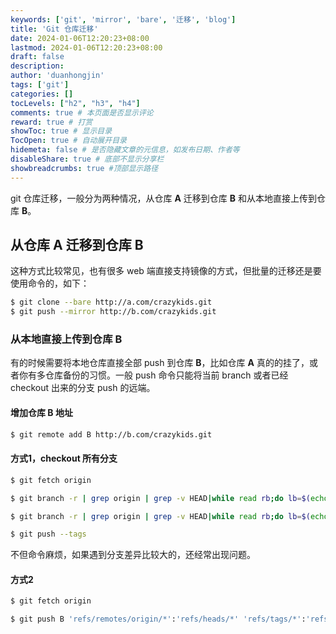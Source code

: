 ```yaml
---
keywords: ['git', 'mirror', 'bare', '迁移', 'blog']
title: 'Git 仓库迁移'
date: 2024-01-06T12:20:23+08:00
lastmod: 2024-01-06T12:20:23+08:00
draft: false
description: 
author: 'duanhongjin'
tags: ['git']
categories: []
tocLevels: ["h2", "h3", "h4"]
comments: true # 本页面是否显示评论
reward: true # 打赏
showToc: true # 显示目录
TocOpen: true # 自动展开目录
hidemeta: false # 是否隐藏文章的元信息，如发布日期、作者等
disableShare: true # 底部不显示分享栏
showbreadcrumbs: true #顶部显示路径
---
```

git 仓库迁移，一般分为两种情况，从仓库 **A** 迁移到仓库 **B** 和从本地直接上传到仓库 **B**。  

## 从仓库 **A** 迁移到仓库 **B**  
这种方式比较常见，也有很多 web 端直接支持镜像的方式，但批量的迁移还是要使用命令的，如下：

```bash
$ git clone --bare http://a.com/crazykids.git
$ git push --mirror http://b.com/crazykids.git
```

### 从本地直接上传到仓库 **B**
有的时候需要将本地仓库直接全部 push 到仓库 **B**，比如仓库 **A** 真的的挂了，或者你有多仓库备份的习惯。一般 push 命令只能将当前 branch 或者已经 checkout 出来的分支 push 的远端。

#### 增加仓库 **B** 地址

```bash
$ git remote add B http://b.com/crazykids.git
```

#### 方式1，checkout 所有分支

```bash
$ git fetch origin

$ git branch -r | grep origin | grep -v HEAD|while read rb;do lb=$(echo ${rb}|cut -d/ -f 2-);git checkout -b $lb $rb;done

$ git branch -r | grep origin | grep -v HEAD|while read rb;do lb=$(echo ${rb}|cut -d/ -f 2-);git push -f B $lb;done

$ git push --tags
```

不但命令麻烦，如果遇到分支差异比较大的，还经常出现问题。

#### 方式2

```bash
$ git fetch origin

$ git push B 'refs/remotes/origin/*':'refs/heads/*' 'refs/tags/*':'refs/tags/*'
```
